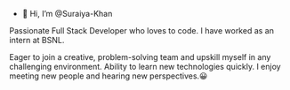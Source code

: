 - 👋 Hi, I’m @Suraiya-Khan


<!---
Suraiya-Khan/Suraiya-Khan is a ✨ special ✨ repository because its `README.md` (this file) appears on your GitHub profile.
You can click the Preview link to take a look at your changes.
--->

Passionate Full Stack Developer who loves to code. I have worked as an intern at BSNL. 

Eager to join a creative, problem-solving team and upskill myself in any challenging environment.
Ability to learn new technologies quickly.
I enjoy meeting new people and hearing new perspectives.😀


